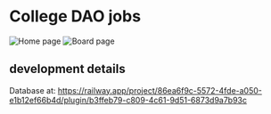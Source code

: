 # College DAO jobs
![Home page](../web3-job-board/public/ss-1.png)
![Board page](../web3-job-board/public/ss-2.png)



## development details
Database at: https://railway.app/project/86ea6f9c-5572-4fde-a050-e1b12ef66b4d/plugin/b3ffeb79-c809-4c61-9d51-6873d9a7b93c